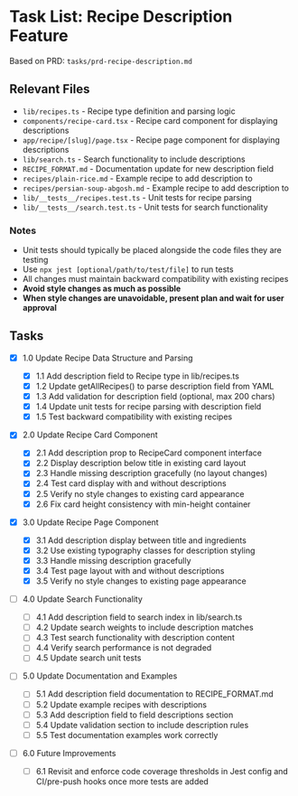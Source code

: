 # Task List: Recipe Description Feature

Based on PRD: `tasks/prd-recipe-description.md`

## Relevant Files

- `lib/recipes.ts` - Recipe type definition and parsing logic
- `components/recipe-card.tsx` - Recipe card component for displaying descriptions
- `app/recipe/[slug]/page.tsx` - Recipe page component for displaying descriptions
- `lib/search.ts` - Search functionality to include descriptions
- `RECIPE_FORMAT.md` - Documentation update for new description field
- `recipes/plain-rice.md` - Example recipe to add description to
- `recipes/persian-soup-abgosh.md` - Example recipe to add description to
- `lib/__tests__/recipes.test.ts` - Unit tests for recipe parsing
- `lib/__tests__/search.test.ts` - Unit tests for search functionality

### Notes

- Unit tests should typically be placed alongside the code files they are testing
- Use `npx jest [optional/path/to/test/file]` to run tests
- All changes must maintain backward compatibility with existing recipes
- **Avoid style changes as much as possible**
- **When style changes are unavoidable, present plan and wait for user approval**

## Tasks

- [x] 1.0 Update Recipe Data Structure and Parsing

  - [x] 1.1 Add description field to Recipe type in lib/recipes.ts
  - [x] 1.2 Update getAllRecipes() to parse description field from YAML
  - [x] 1.3 Add validation for description field (optional, max 200 chars)
  - [x] 1.4 Update unit tests for recipe parsing with description field
  - [x] 1.5 Test backward compatibility with existing recipes

- [x] 2.0 Update Recipe Card Component

  - [x] 2.1 Add description prop to RecipeCard component interface
  - [x] 2.2 Display description below title in existing card layout
  - [x] 2.3 Handle missing description gracefully (no layout changes)
  - [x] 2.4 Test card display with and without descriptions
  - [x] 2.5 Verify no style changes to existing card appearance
  - [x] 2.6 Fix card height consistency with min-height container

- [x] 3.0 Update Recipe Page Component

  - [x] 3.1 Add description display between title and ingredients
  - [x] 3.2 Use existing typography classes for description styling
  - [x] 3.3 Handle missing description gracefully
  - [x] 3.4 Test page layout with and without descriptions
  - [x] 3.5 Verify no style changes to existing page appearance

- [ ] 4.0 Update Search Functionality

  - [ ] 4.1 Add description field to search index in lib/search.ts
  - [ ] 4.2 Update search weights to include description matches
  - [ ] 4.3 Test search functionality with description content
  - [ ] 4.4 Verify search performance is not degraded
  - [ ] 4.5 Update search unit tests

- [ ] 5.0 Update Documentation and Examples

  - [ ] 5.1 Add description field documentation to RECIPE_FORMAT.md
  - [ ] 5.2 Update example recipes with descriptions
  - [ ] 5.3 Add description field to field descriptions section
  - [ ] 5.4 Update validation section to include description rules
  - [ ] 5.5 Test documentation examples work correctly

- [ ] 6.0 Future Improvements
  - [ ] 6.1 Revisit and enforce code coverage thresholds in Jest config and CI/pre-push hooks once more tests are added
